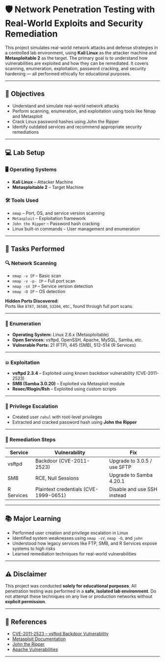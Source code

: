 # 🛡️ Network Penetration Testing with Real-World Exploits and Security Remediation

This project simulates real-world network attacks and defense strategies in a controlled lab environment, using **Kali Linux** as the attacker machine and **Metasploitable 2** as the target. The primary goal is to understand how vulnerabilities are exploited and how they can be remediated. It covers scanning, enumeration, exploitation, password cracking, and security hardening — all performed ethically for educational purposes.

---

## 🎯 Objectives

- Understand and simulate real-world network attacks
- Perform scanning, enumeration, and exploitation using tools like Nmap and Metasploit
- Crack Linux password hashes using John the Ripper
- Identify outdated services and recommend appropriate security remediations

---

## 💻 Lab Setup

### 🖥️ Operating Systems
- **Kali Linux** – Attacker Machine
- **Metasploitable 2** – Target Machine

### 🛠️ Tools Used
- `nmap` – Port, OS, and service version scanning
- `Metasploit` – Exploitation framework
- `John the Ripper` – Password hash cracking
- Linux built-in commands – User management and enumeration

---

## 🚀 Tasks Performed

### 🔍 Network Scanning
- `nmap -v IP` – Basic scan
- `nmap -v -p- IP` – Full port scan
- `nmap -sV IP` – Service version detection
- `nmap -O IP` – OS detection

**Hidden Ports Discovered:**  
Ports like `8787`, `36588`, `53204`, etc., found through full port scans.

---

### 📡 Enumeration
- **Operating System:** Linux 2.6.x (Metasploitable)
- **Open Services:** vsftpd, OpenSSH, Apache, MySQL, Samba, etc.
- **Vulnerable Ports:** 21 (FTP), 445 (SMB), 512–514 (R Services)

---

### 💥 Exploitation
- **vsftpd 2.3.4** – Exploited using known backdoor vulnerability (CVE-2011-2523)
- **SMB (Samba 3.0.20)** – Exploited via Metasploit module
- **Rexec/Rlogin/Rsh** – Exploited using custom scripts

---

### 👤 Privilege Escalation
- Created user `rahul` with root-level privileges
- Extracted and cracked password hash using **John the Ripper**

---

### 🔧 Remediation Steps

| Service      | Vulnerability                        | Fix                                      |
|--------------|--------------------------------------|------------------------------------------|
| vsftpd       | Backdoor (CVE-2011-2523)             | Upgrade to 3.0.5 / use SFTP              |
| SMB          | RCE, Null Sessions                   | Upgrade to Samba 4.20.1                  |
| R Services   | Plaintext credentials (CVE-1999-0651)| Disable and use SSH instead             |

---

## 📚 Major Learning

- Performed user creation and privilege escalation in Linux
- Identified system weaknesses using `nmap -sV`, `nmap -O`, and `john`
- Understood how legacy services like FTP, SMB, and R Services expose systems to high risks
- Learned remediation techniques for real-world vulnerabilities

---

## ⚠️ Disclaimer

This project was conducted **solely for educational purposes**. All penetration testing was performed in a **safe, isolated lab environment**. Do not attempt these techniques on any live or production networks without **explicit permission**.

---

## 📎 References

- [CVE-2011-2523 – vsftpd Backdoor Vulnerability](https://cve.mitre.org/cgi-bin/cvename.cgi?name=CVE-2011-2523)
- [Metasploit Documentation](https://docs.metasploit.com/)
- [John the Ripper](https://www.openwall.com/john/)
- [Apache Vulnerabilities](https://httpd.apache.org/security_report.html)

---


